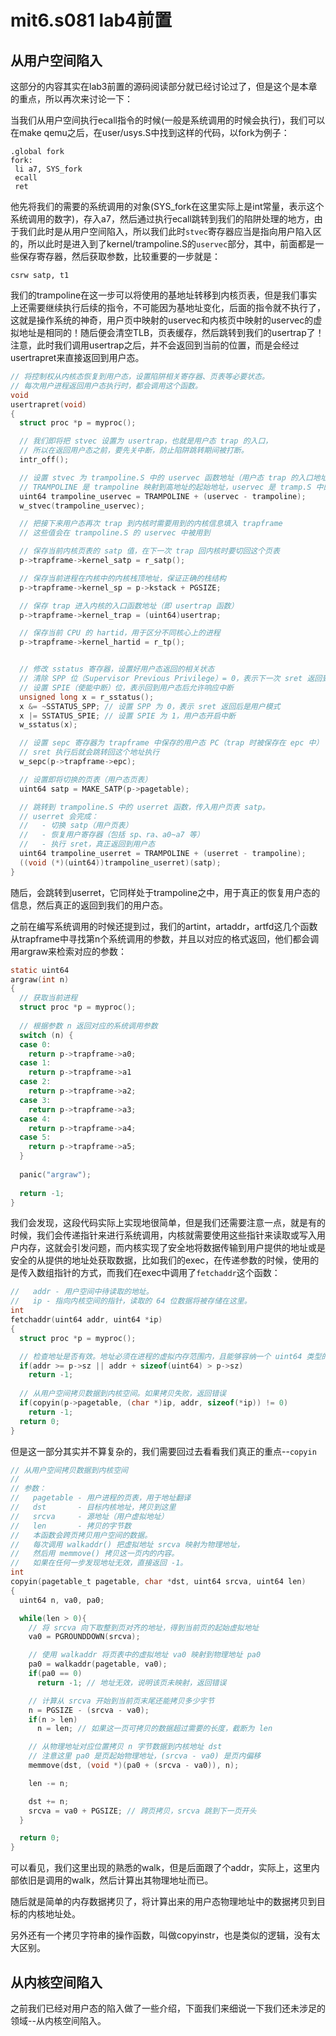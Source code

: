 # mit6.s081 lab4前置

## 从用户空间陷入

这部分的内容其实在lab3前置的源码阅读部分就已经讨论过了，但是这个是本章的重点，所以再次来讨论一下：

当我们从用户空间执行ecall指令的时候(一般是系统调用的时候会执行)，我们可以在make qemu之后，在user/usys.S中找到这样的代码，以fork为例子：

```assembly
.global fork
fork:
 li a7, SYS_fork
 ecall
 ret
```

他先将我们的需要的系统调用的对象(SYS_fork在这里实际上是int常量，表示这个系统调用的数字)，存入a7，然后通过执行ecall跳转到我们的陷阱处理的地方，由于我们此时是从用户空间陷入，所以我们此时`stvec`寄存器应当是指向用户陷入区的，所以此时是进入到了kernel/trampoline.S的`uservec`部分，其中，前面都是一些保存寄存器，然后获取参数，比较重要的一步就是：

```assembly
csrw satp, t1
```

我们的trampoline在这一步可以将使用的基地址转移到内核页表，但是我们事实上还需要继续执行后续的指令，不可能因为基地址变化，后面的指令就不执行了，这就是操作系统的神奇，用户页中映射的uservec和内核页中映射的uservec的虚拟地址是相同的！随后便会清空TLB，页表缓存，然后跳转到我们的usertrap了！注意，此时我们调用usertrap之后，并不会返回到当前的位置，而是会经过usertrapret来直接返回到用户态。

```c
// 将控制权从内核态恢复到用户态，设置陷阱相关寄存器、页表等必要状态。
// 每次用户进程返回用户态执行时，都会调用这个函数。
void
usertrapret(void)
{
  struct proc *p = myproc();

  // 我们即将把 stvec 设置为 usertrap，也就是用户态 trap 的入口，
  // 所以在返回用户态之前，要先关中断，防止陷阱跳转期间被打断。
  intr_off();

  // 设置 stvec 为 trampoline.S 中的 uservec 函数地址（用户态 trap 的入口地址）。
  // TRAMPOLINE 是 trampoline 映射到高地址的起始地址，uservec 是 tramp.S 中的偏移。
  uint64 trampoline_uservec = TRAMPOLINE + (uservec - trampoline);
  w_stvec(trampoline_uservec);

  // 把接下来用户态再次 trap 到内核时需要用到的内核信息填入 trapframe
  // 这些值会在 trampoline.S 的 uservec 中被用到

  // 保存当前内核页表的 satp 值，在下一次 trap 回内核时要切回这个页表
  p->trapframe->kernel_satp = r_satp();

  // 保存当前进程在内核中的内核栈顶地址，保证正确的栈结构
  p->trapframe->kernel_sp = p->kstack + PGSIZE;

  // 保存 trap 进入内核的入口函数地址（即 usertrap 函数）
  p->trapframe->kernel_trap = (uint64)usertrap;

  // 保存当前 CPU 的 hartid，用于区分不同核心上的进程
  p->trapframe->kernel_hartid = r_tp();


  // 修改 sstatus 寄存器，设置好用户态返回的相关状态
  // 清除 SPP 位（Supervisor Previous Privilege）= 0，表示下一次 sret 返回到 User 模式
  // 设置 SPIE（使能中断）位，表示回到用户态后允许响应中断
  unsigned long x = r_sstatus();
  x &= ~SSTATUS_SPP; // 设置 SPP 为 0，表示 sret 返回后是用户模式
  x |= SSTATUS_SPIE; // 设置 SPIE 为 1，用户态开启中断
  w_sstatus(x);

  // 设置 sepc 寄存器为 trapframe 中保存的用户态 PC（trap 时被保存在 epc 中）
  // sret 执行后就会跳转回这个地址执行
  w_sepc(p->trapframe->epc);

  // 设置即将切换的页表（用户态页表）
  uint64 satp = MAKE_SATP(p->pagetable);

  // 跳转到 trampoline.S 中的 userret 函数，传入用户页表 satp。
  // userret 会完成：
  //   - 切换 satp（用户页表）
  //   - 恢复用户寄存器（包括 sp、ra、a0~a7 等）
  //   - 执行 sret，真正返回到用户态
  uint64 trampoline_userret = TRAMPOLINE + (userret - trampoline);
  ((void (*)(uint64))trampoline_userret)(satp);
}
```

随后，会跳转到userret，它同样处于trampoline之中，用于真正的恢复用户态的信息，然后真正的返回到我们的用户态。



之前在编写系统调用的时候还提到过，我们的artint，artaddr，artfd这几个函数从trapframe中寻找第n个系统调用的参数，并且以对应的格式返回，他们都会调用argraw来检索对应的参数：

```c
static uint64
argraw(int n)
{
  // 获取当前进程
  struct proc *p = myproc();
  
  // 根据参数 n 返回对应的系统调用参数
  switch (n) {
  case 0:
    return p->trapframe->a0;
  case 1:
    return p->trapframe->a1
  case 2:
    return p->trapframe->a2;
  case 3:
    return p->trapframe->a3; 
  case 4:
    return p->trapframe->a4;
  case 5:
    return p->trapframe->a5;
  }
  
  panic("argraw");
  
  return -1;
}
```

我们会发现，这段代码实际上实现地很简单，但是我们还需要注意一点，就是有的时候，我们会传递指针来进行系统调用，内核就需要使用这些指针来读取或写入用户内存，这就会引发问题，而内核实现了安全地将数据传输到用户提供的地址或是安全的从提供的地址处获取数据，比如我们的exec，在传递参数的时候，使用的是传入数组指针的方式，而我们在exec中调用了`fetchaddr`这个函数：
```c
//   addr - 用户空间中待读取的地址。
//   ip - 指向内核空间的指针，读取的 64 位数据将被存储在这里。
int
fetchaddr(uint64 addr, uint64 *ip)
{
  struct proc *p = myproc();

  // 检查地址是否有效。地址必须在进程的虚拟内存范围内，且能够容纳一个 uint64 类型的数据
  if(addr >= p->sz || addr + sizeof(uint64) > p->sz) 
    return -1;
    
  // 从用户空间拷贝数据到内核空间。如果拷贝失败，返回错误
  if(copyin(p->pagetable, (char *)ip, addr, sizeof(*ip)) != 0)
    return -1;
  return 0;
}
```

但是这一部分其实并不算复杂的，我们需要回过去看看我们真正的重点--`copyin`

```c
// 从用户空间拷贝数据到内核空间
//
// 参数：
//   pagetable - 用户进程的页表，用于地址翻译
//   dst       - 目标内核地址，拷贝到这里
//   srcva     - 源地址（用户虚拟地址）
//   len       - 拷贝的字节数
//   本函数会跨页拷贝用户空间的数据。
//   每次调用 walkaddr() 把虚拟地址 srcva 映射为物理地址，
//   然后用 memmove() 拷贝这一页内的内容。
//   如果在任何一步发现地址无效，直接返回 -1。
int
copyin(pagetable_t pagetable, char *dst, uint64 srcva, uint64 len)
{
  uint64 n, va0, pa0;

  while(len > 0){
    // 将 srcva 向下取整到页对齐的地址，得到当前页的起始虚拟地址
    va0 = PGROUNDDOWN(srcva);

    // 使用 walkaddr 将页表中的虚拟地址 va0 映射到物理地址 pa0
    pa0 = walkaddr(pagetable, va0);
    if(pa0 == 0)
      return -1; // 地址无效，说明该页未映射，返回错误

    // 计算从 srcva 开始到当前页末尾还能拷贝多少字节
    n = PGSIZE - (srcva - va0);
    if(n > len)
      n = len; // 如果这一页可拷贝的数据超过需要的长度，截断为 len

    // 从物理地址对应位置拷贝 n 字节数据到内核地址 dst
    // 注意这里 pa0 是页起始物理地址，(srcva - va0) 是页内偏移
    memmove(dst, (void *)(pa0 + (srcva - va0)), n);

    len -= n;

    dst += n;
    srcva = va0 + PGSIZE; // 跨页拷贝，srcva 跳到下一页开头
  }

  return 0;
}
```

可以看见，我们这里出现的熟悉的walk，但是后面跟了个addr，实际上，这里内部依旧是调用的walk，然后计算出其物理地址而已。

随后就是简单的内存数据拷贝了，将计算出来的用户态物理地址中的数据拷贝到目标的内核地址处。

另外还有一个拷贝字符串的操作函数，叫做copyinstr，也是类似的逻辑，没有太大区别。

## 从内核空间陷入

之前我们已经对用户态的陷入做了一些介绍，下面我们来细说一下我们还未涉足的领域--从内核空间陷入。